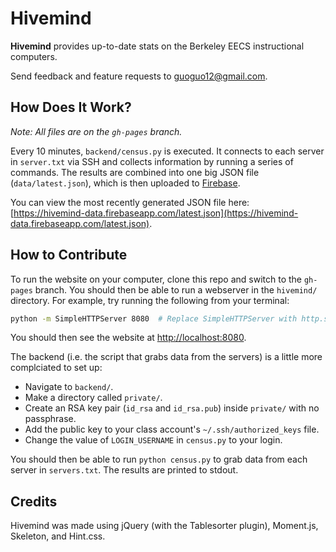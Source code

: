 # Hivemind

**Hivemind** provides up-to-date stats on the Berkeley EECS instructional computers.

Send feedback and feature requests to guoguo12@gmail.com.

## How Does It Work?
*Note: All files are on the `gh-pages` branch.*

Every 10 minutes, `backend/census.py` is executed. It connects to each server in `server.txt` via SSH and collects information by running a series of commands. The results are combined into one big JSON file (`data/latest.json`), which is then uploaded to [Firebase](https://www.firebase.com/hosting.html).

You can view the most recently generated JSON file here: [https://hivemind-data.firebaseapp.com/latest.json](https://hivemind-data.firebaseapp.com/latest.json).

## How to Contribute

To run the website on your computer, clone this repo and switch to the `gh-pages` branch. You should then be able to run a webserver in the `hivemind/` directory. For example, try running the following from your terminal:

```bash
python -m SimpleHTTPServer 8080  # Replace SimpleHTTPServer with http.server if using Python 3
```

You should then see the website at [http://localhost:8080](http://localhost:8080).

The backend (i.e. the script that grabs data from the servers) is a little more complciated to set up:
* Navigate to `backend/`.
* Make a directory called `private/`.
* Create an RSA key pair (`id_rsa` and `id_rsa.pub`) inside `private/` with no passphrase.
* Add the public key to your class account's `~/.ssh/authorized_keys` file.
* Change the value of `LOGIN_USERNAME` in `census.py` to your login.

You should then be able to run `python census.py` to grab data from each server in `servers.txt`.
The results are printed to stdout.

## Credits

Hivemind was made using jQuery (with the Tablesorter plugin), Moment.js, Skeleton, and Hint.css.
